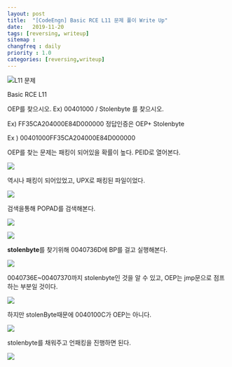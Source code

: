 ```yaml
---
layout: post
title:  "[CodeEngn] Basic RCE L11 문제 풀이 Write Up"
date:   2019-11-20
tags: [reversing, writeup]
sitemap :
changfreq : daily
priority : 1.0
categories: [reversing,writeup]
---
```


![L11 문제](https://img1.daumcdn.net/thumb/R1280x0/?scode=mtistory2&fname=https%3A%2F%2Fk.kakaocdn.net%2Fdn%2FERd4Q%2FbtqzSOTaLr3%2Fembl7i7IgXiZVHDLstKmYk%2Fimg.png)

Basic RCE L11

OEP를 찾으시오. Ex) 00401000 / Stolenbyte 를 찾으시오.

Ex) FF35CA204000E84D000000 정답인증은 OEP+ Stolenbyte

Ex ) 00401000FF35CA204000E84D000000

OEP를 찾는 문제는 패킹이 되어있을 확률이 높다. PEID로 열어본다.

![](https://img1.daumcdn.net/thumb/R1280x0/?scode=mtistory2&fname=https%3A%2F%2Fk.kakaocdn.net%2Fdn%2Fwyj7g%2FbtqzSO6K2T7%2F4PClSj7xxYQuU1V8pbpS6K%2Fimg.png)

역시나 패킹이 되어있었고, UPX로 패킹된 파일이었다.

![](https://img1.daumcdn.net/thumb/R1280x0/?scode=mtistory2&fname=https%3A%2F%2Fk.kakaocdn.net%2Fdn%2FbgP02J%2FbtqzU9ICtGj%2F7JBoKxDMe4ADMx2N53Qdv1%2Fimg.png)

검색을통해 POPAD를 검색해본다.

![](https://img1.daumcdn.net/thumb/R1280x0/?scode=mtistory2&fname=https%3A%2F%2Fk.kakaocdn.net%2Fdn%2FsyqxZ%2FbtqzT6yUsGG%2FGeWjnKeg1s5gVhXOGwolt1%2Fimg.png)

![](https://img1.daumcdn.net/thumb/R1280x0/?scode=mtistory2&fname=https%3A%2F%2Fk.kakaocdn.net%2Fdn%2FCkGbV%2FbtqzTDjmrMf%2F00i0Nt5NVamyu8PhTkTlpk%2Fimg.png)

<b>stolenbyte</b>를 찾기위해 0040736D에 BP를 걸고 실행해본다.

![](https://img1.daumcdn.net/thumb/R1280x0/?scode=mtistory2&fname=https%3A%2F%2Fk.kakaocdn.net%2Fdn%2FKfluL%2FbtqzVo6CuZh%2FzsqlYrIaTkNFZ3kK8wnNg1%2Fimg.png)

0040736E~00407370까지 stolenbyte인 것을 알 수 있고, OEP는 jmp문으로 점프하는 부분일 것이다.

![](https://img1.daumcdn.net/thumb/R1280x0/?scode=mtistory2&fname=https%3A%2F%2Fk.kakaocdn.net%2Fdn%2Fbyy7qk%2FbtqzQ8dJ0F4%2F3uARiG7JUDYFgzg1BUFfjk%2Fimg.png)

하지만 stolenByte때문에 0040100C가 OEP는 아니다.

![](https://img1.daumcdn.net/thumb/R1280x0/?scode=mtistory2&fname=https%3A%2F%2Fk.kakaocdn.net%2Fdn%2FkEXKs%2FbtqzT5mqrZo%2FVol8l9yv6KKizoKkmTgb20%2Fimg.png)

stolenbyte를 채워주고 언패킹을 진행하면 된다.

![](https://img1.daumcdn.net/thumb/R1280x0/?scode=mtistory2&fname=https%3A%2F%2Fk.kakaocdn.net%2Fdn%2F6UOKb%2FbtqzVpxHywf%2FMlfPQYAvzBJUuwDwdrGxbK%2Fimg.png)
